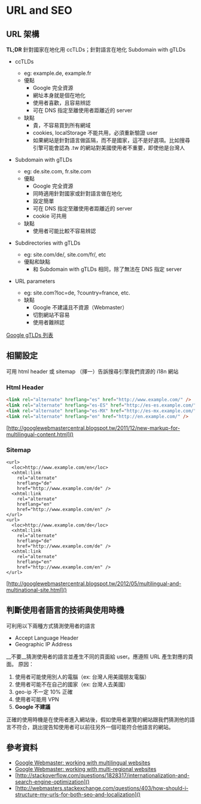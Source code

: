 # URL and SEO

## URL 架構

__TL;DR__ 針對國家在地化用 ccTLDs；針對語言在地化 Subdomain with gTLDs

- ccTLDs
    - eg: example.de, example.fr
    - 優點
        - Google 完全資源
        - 網址本身就是個在地化
        - 使用者喜歡，且容易辨認
        - 可在 DNS 指定至離使用者距離近的 server
    - 缺點
        - 貴，不容易買到所有網域
        - cookies, localStorage 不能共用，必須重新驗證 user
        - 如果網站是針對語言做區隔，而不是國家，這不是好選項。比如搜尋引擎可能會認為 .tw 的網站對美國使用者不重要，即使他是台灣人
        
- Subdomain with gTLDs
    - eg: de.site.com, fr.site.com
    - 優點
        - Google 完全資源
        - 同時適用針對國家或針對語言做在地化
        - 設定簡單
        - 可在 DNS 指定至離使用者距離近的 server
        - cookie 可共用
    - 缺點
        - 使用者可能比較不容易辨認
- Subdirectories with gTLDs
    - eg: site.com/de/, site.com/fr/, etc
    - 優點和缺點
        - 和 Subdomain with gTLDs 相同，除了無法在 DNS 指定 server
- URL parameters
    - eg: site.com?loc=de, ?country=france, etc.
    - 缺點
        - Google 不建議且不資源（Webmaster）
        - 切割網站不容易
        - 使用者難辨認

[Google gTLDs 列表](https://support.google.com/webmasters/answer/1347922?hl=en)

## 相關設定
可用 html header 或 sitemap （擇一）告訴搜尋引擎我們資源的 i18n 網站

### Html Header

```html
<link rel="alternate" hreflang="es" href="http://www.example.com/" />
<link rel="alternate" hreflang="es-ES" href="http://es-es.example.com/" />
<link rel="alternate" hreflang="es-MX" href="http://es-mx.example.com/" />
<link rel="alternate" hreflang="en" href="http://en.example.com/" />

```

[http://googlewebmastercentral.blogspot.tw/2011/12/new-markup-for-multilingual-content.html]()

### Sitemap
```
<url>
  <loc>http://www.example.com/en</loc>
  <xhtml:link
    rel="alternate"
    hreflang="de"
    href="http://www.example.com/de" />
  <xhtml:link
    rel="alternate"
    hreflang="en"
    href="http://www.example.com/en" />
</url>
<url>
  <loc>http://www.example.com/de</loc>
  <xhtml:link
    rel="alternate"
    hreflang="de"
    href="http://www.example.com/de" />
  <xhtml:link
    rel="alternate"
    hreflang="en"
    href="http://www.example.com/en" />
</url>
```
[http://googlewebmastercentral.blogspot.tw/2012/05/multilingual-and-multinational-site.html]()

## 判斷使用者語言的技術與使用時機
可利用以下兩種方式猜測使用者的語言
- Accept Language Header
- Geographic IP Address

__不要__猜測使用者的語言並產生不同的頁面給 user。應遵照 URL 產生對應的頁面。
原因：
1. 使用者可能使用別人的電腦（ex: 台灣人用美國朋友電腦）
2. 使用者可能不在自己的國家（ex: 台灣人去美國）
3. geo-ip 不一定 10% 正確
4. 使用者可能用 VPN
5. __Google 不建議__

正確的使用時機是在使用者進入網站後，假如使用者瀏覽的網站跟我們猜測他的語言不符合，跳出提告知使用者可以前往另外一個可能符合他語言的網站。

## 參考資料
 - [Google Webmaster: working with multilingual websites](http://googlewebmastercentral.blogspot.tw/2010/03/working-with-multilingual-websites.html)
 - [Google Webmaster: working with multi-regional websites](http://googlewebmastercentral.blogspot.tw/2010/03/working-with-multi-regional-websites.html)
 - [http://stackoverflow.com/questions/1828317/internationalization-and-search-engine-optimization]()
 - [http://webmasters.stackexchange.com/questions/403/how-should-i-structure-my-urls-for-both-seo-and-localization]()

